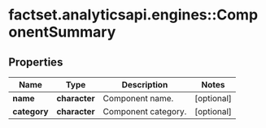 # factset.analyticsapi.engines::ComponentSummary

## Properties
Name | Type | Description | Notes
------------ | ------------- | ------------- | -------------
**name** | **character** | Component name. | [optional] 
**category** | **character** | Component category. | [optional] 


